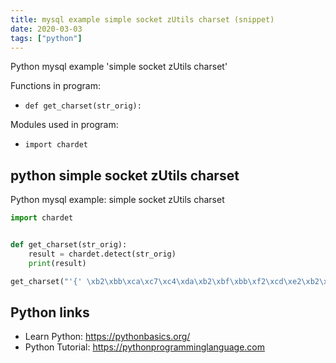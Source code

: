 ```yaml
---
title: mysql example simple socket zUtils charset (snippet)
date: 2020-03-03
tags: ["python"]
---
```

Python mysql example 'simple socket zUtils charset'

Functions in program: 
* `def get_charset(str_orig):`

Modules used in program: 
* `import chardet`

## python simple socket zUtils charset

Python mysql example: simple socket zUtils charset

```python
import chardet


def get_charset(str_orig):
    result = chardet.detect(str_orig)
    print(result)

get_charset("'{' \xb2\xbb\xca\xc7\xc4\xda\xb2\xbf\xbb\xf2\xcd\xe2\xb2\xbf\xc3\xfc\xc1\xee\xa3\xac\xd2\xb2\xb2\xbb\xca\xc7\xbf\xc9\xd4\xcb\xd0\xd0\xb5\xc4\xb3\xcc\xd0\xf2\n\xbb\xf2\xc5\xfa\xb4\xa6\xc0\xed\xce\xc4\xbc\xfe\xa1\xa3")

```

## Python links

- Learn Python: https://pythonbasics.org/
- Python Tutorial: https://pythonprogramminglanguage.com
